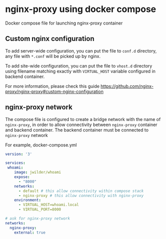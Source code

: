 # nginx-proxy using docker compose

Docker compose file for launching nginx-proxy container

## Custom nginx configuration

To add server-wide configuration, you can put the file to `conf.d` directory, any file with `*.conf` will be picked up by nginx.

To add site-wide configuration, you can put the file to `vhost.d` directory using filename matching exactly with `VIRTUAL_HOST` variable configured in backend container.

For more information, please check this guide https://github.com/nginx-proxy/nginx-proxy#custom-nginx-configuration

## nginx-proxy network

The compose file is configured to create a bridge network with the name of `nginx-proxy`, in order to allow connectivity between `nginx-proxy` container and backend container. The backend container must be connected to `nginx-proxy` network

For example, docker-compose.yml

```yml
version: '3'

services:
 whoami:
    image: jwilder/whoami
    expose:
      - "8000"
    networks:
      - default # this allow connectivity within compose stack
      - nginx-proxy # this allow connectivity with nginx-proxy
    environment:
      - VIRTUAL_HOST=whoami.local
      - VIRTUAL_PORT=8000

# ask for nginx-proxy network
networks:
  nginx-proxy:
    external: true
```

